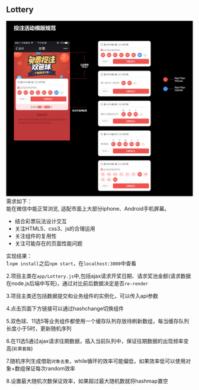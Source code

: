 ## Lottery

![image](https://github.com/sysuzhyupeng/Lottery/raw/master/public/img/lottery.png)
需求如下：</br>
能在微信中能正常浏览, 适配市面上大部分iphone、Android手机屏幕。</br>
  * 结合彩票玩法设计交互
  * 关注HTML5、css3、js的合理运用
  * 关注组件的复用性
  * 关注可能存在的页面性能问题
  
实现结果：</br>
1.`npm install`之后`npm start`，在`localhost:3000`中查看

2.项目主类在`app/Lottery.js`中,包括ajax请求开奖日期、请求奖池金额(请求数据在node.js后端中写死)，通过对比前后数据决定是否`re-render`

3.项目主类还包括数据提交和业务组件的实例化，可以传入api参数

4.点击页面下方链接可以通过hashchange切换组件

5.双色球、11选5等业务组件都使用一个缓存队列存放待刷新数组，每当缓存队列长度小于5时，更新随机序列

6.在11选5通过ajax请求往期数据，插入当前队列中，保证往期数据的出现频率变高(`彩票套路`)

7.随机序列生成借助`对象去重`，while循环的效率可能偏低，如果效率低可以使用对象+数组保证每次random效率

8.设置最大随机次数保证效率，如果超过最大随机数就将hashmap置空

